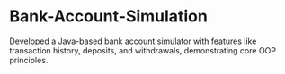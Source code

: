# Bank-Account-Simulation
Developed a Java-based bank account simulator with features like transaction history, deposits, and withdrawals, demonstrating core OOP principles.
